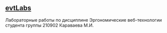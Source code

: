 ## [evtLabs](https://motya1742.github.io/evtLabs/)
Лабораторные работы по дисциплине Эргономические веб-технологии студента группы 210902 Караваева М.И.
